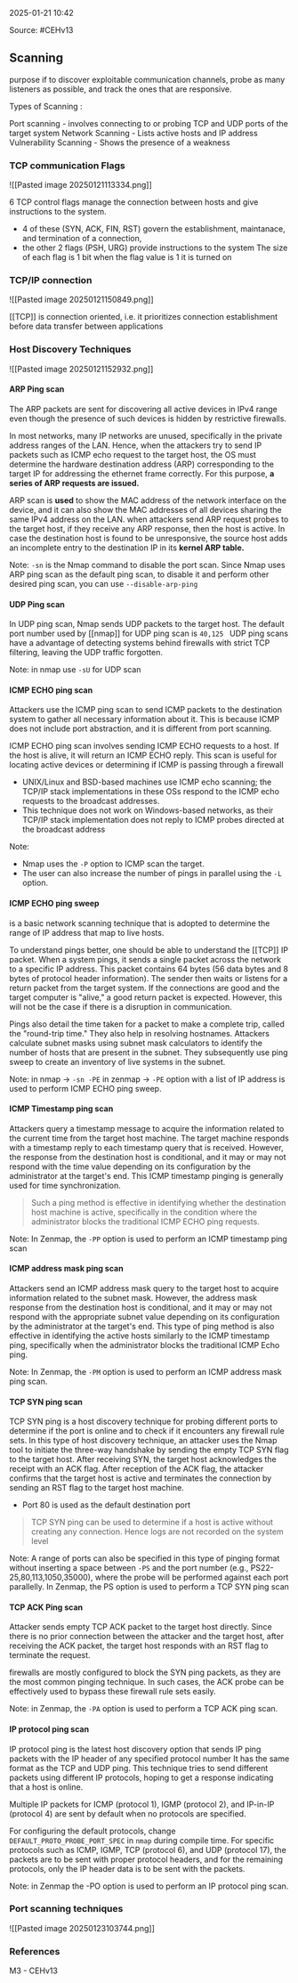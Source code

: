 
2025-01-21 10:42

Source: #CEHv13 
## Scanning

purpose if to discover exploitable communication channels, probe as many listeners as possible, and track the ones that are responsive.

Types of Scanning :

Port scanning - involves connecting to or probing TCP and UDP ports of the target system
Network Scanning - Lists active hosts and IP address
Vulnerability Scanning - Shows the presence of a weakness
### TCP communication Flags

![[Pasted image 20250121113334.png]]

6 TCP control flags manage the connection between hosts and give instructions to the system.
- 4 of these (SYN, ACK, FIN, RST) govern the establishment, maintanace, and termination of a connection,
- the other 2 flags (PSH, URG) provide instructions to the system 
The size of each flag is 1 bit
when the flag value is 1 it is turned on 
### TCP/IP connection 

![[Pasted image 20250121150849.png]]

[[TCP]] is connection oriented, i.e. it prioritizes connection establishment before data transfer between applications 
### Host Discovery Techniques

![[Pasted image 20250121152932.png]]
#### ARP Ping scan

The ARP packets are sent for discovering all active devices in IPv4 range even though the presence of such devices is hidden by restrictive firewalls. 

In most networks, many IP networks are unused, specifically in the private address ranges of the LAN. Hence, when the attackers try to send IP packets such as ICMP echo request to the target host, the OS must determine the hardware destination address (ARP) corresponding to the target IP for addressing the ethernet frame correctly.
For this purpose, **a series of ARP requests are issued.** 

ARP scan is **used** to show the MAC address of the network interface on the device, and it can also show the MAC addresses of all devices sharing the same IPv4 address on the LAN.
when attackers send ARP request probes to the target host, if they receive any ARP response, then the host is active. In case the destination host is found to be unresponsive, the source host adds an incomplete entry to the destination IP in its **kernel ARP table.** 

Note: 
`-sn` is the Nmap command to disable the port scan.
Since Nmap uses ARP ping scan as the default ping scan, to disable it and perform other desired ping scan, you can use `--disable-arp-ping`
#### UDP Ping scan

In UDP ping scan, Nmap sends UDP packets to the target host. The default port number used by [[nmap]] for UDP ping scan is `40,125 `
UDP ping scans have a advantage of detecting systems behind firewalls with strict TCP filtering, leaving the UDP traffic forgotten. 

Note:
in nmap use `-sU` for UDP scan
#### ICMP ECHO ping scan

Attackers use the ICMP ping scan to send ICMP packets to the destination system to gather all necessary information about it. This is because ICMP does not include port abstraction, and it is different from port scanning.

ICMP ECHO ping scan involves sending ICMP ECHO requests to a host. If the host is alive, it will return an ICMP ECHO reply. This scan is useful for locating active devices or determining if ICMP is passing through a firewall

- UNIX/Linux and BSD-based machines use ICMP echo scanning; the TCP/IP stack implementations in these OSs respond to the ICMP echo requests to the broadcast addresses. 
- This technique does not work on Windows-based networks, as their TCP/IP stack implementation does not reply to ICMP probes directed at the broadcast address

Note:
- Nmap uses the `-P` option to ICMP scan the target.
- The user can also increase the number of pings in parallel using the `-L` option.
#### ICMP ECHO ping sweep 

is a basic network scanning technique that is adopted to determine the range of IP address that map to live hosts. 

To understand pings better, one should be able to understand the [[TCP]] IP packet.
When a system pings, it sends a single packet across the network to a specific IP address. 
This packet contains 64 bytes (56 data bytes and 8 bytes of protocol header information). 
The sender then waits or listens for a return packet from the target system. If the connections are good and the target computer is "alive," a good return packet is expected. However, this will not be the case if there is a disruption in communication. 

Pings also detail the time taken for a packet to make a complete trip, called the "round-trip time." They also help in resolving hostnames.
Attackers calculate subnet masks using subnet mask calculators to identify the number of hosts that are present in the subnet. They subsequently use ping sweep to create an inventory of live systems in the subnet.

Note:
in nmap ->  `-sn -PE`
in zenmap -> `-PE` option with a list of IP address is used to perform ICMP ECHO ping sweep.
#### ICMP Timestamp ping scan

Attackers query a timestamp message to acquire the information related to the current time from the target host machine. The target machine responds with a timestamp reply to each timestamp query that is received. 
However, the response from the destination host is conditional, and it may or may not respond with the time value depending on its configuration by the administrator at the target's end. 
This ICMP timestamp pinging is generally used for time synchronization.
> Such a ping method is effective in identifying whether the destination host machine is active, specifically in the condition where the administrator blocks the traditional ICMP ECHO ping requests.

Note:
In Zenmap, the `-PP` option is used to perform an ICMP timestamp ping scan
#### ICMP address mask ping scan 

Attackers send an ICMP address mask query to the target host to acquire information related to the subnet mask. 
However, the address mask response from the destination host is conditional, and it may or may not respond with the appropriate subnet value depending on its configuration by the administrator at the target's end. This type of ping method is also effective in identifying the active hosts similarly to the ICMP timestamp ping, specifically when the administrator blocks the traditional ICMP Echo ping. 

Note:
In Zenmap, the `-PM` option is used to perform an ICMP address mask ping scan.
#### TCP SYN ping scan 

TCP SYN ping is a host discovery technique for probing different ports to determine if the port is online and to check if it encounters any firewall rule sets. 
In this type of host discovery technique, an attacker uses the Nmap tool to initiate the three-way handshake by sending the empty TCP SYN flag to the target host. After receiving SYN, the target host acknowledges the receipt with an ACK flag. After reception of the ACK flag, the attacker confirms that the target host is active and terminates the connection by sending an RST flag to the target host machine.
- Port 80 is used as the default destination port

> TCP SYN ping can be used to determine if a host is active without creating any connection. Hence logs are not recorded on the system level

Note:
A range of ports can also be specified in this type of pinging format without inserting a space between `-PS` and the port number (e.g., PS22-25,80,113,1050,35000), where the probe will be performed against each port parallelly. In Zenmap, the PS option is used to perform a TCP SYN ping scan
#### TCP ACK Ping scan 

Attacker sends empty TCP ACK packet to the target host directly. Since there is no prior connection between the attacker and the target host, after receiving the ACK packet, the target host responds with an RST flag to terminate the request.

firewalls are mostly configured to block the SYN ping packets, as they are the most common pinging technique. In such cases, the ACK probe can be effectively used to bypass these firewall rule sets easily. 

Note: 
in Zenmap, the `-PA` option is used to perform a TCP ACK ping scan.
#### IP protocol ping scan

IP protocol ping is the latest host discovery option that sends IP ping packets with the IP header of any specified protocol number
It has the same format as the TCP and UDP ping. 
This technique tries to send different packets using different IP protocols, hoping to get a response indicating that a host is online. 

Multiple IP packets for ICMP (protocol 1), IGMP (protocol 2), and IP-in-IP (protocol 4) are sent by default when no protocols are specified. 

For configuring the default protocols, change `DEFAULT_PROTO_PROBE_PORT_SPEC` in `nmap` during compile time. For specific protocols such as ICMP, IGMP, TCP (protocol 6), and UDP (protocol 17), the packets are to be sent with proper protocol headers, and for the remaining protocols, only the IP header data is to be sent with the packets.

Note:
in Zenmap the -PO option is used to perform an IP protocol ping scan.
### Port scanning techniques 

![[Pasted image 20250123103744.png]]


### References
M3 - CEHv13